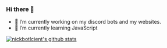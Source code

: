 ### Hi there 👋
- 🔭 I’m currently working on my discord bots and my websites.
- 🌱 I’m currently learning JavaScript

[![nickbotlcient's github stats](https://github-readme-stats.vercel.app/api?username=nickbotclient)](https://github.com/anuraghazra/github-readme-stats)
<!--
**nickbotclient/nickbotclient** is a ✨ _special_ ✨ repository because its `README.md` (this file) appears on your GitHub profile.

Here are some ideas to get you started:

- 🔭 I’m currently working on ...
- 🌱 I’m currently learning ...
- 👯 I’m looking to collaborate on ...
- 🤔 I’m looking for help with ...
- 💬 Ask me about ...
- 📫 How to reach me: ...
- 😄 Pronouns: ...
- ⚡ Fun fact: ...
-->
